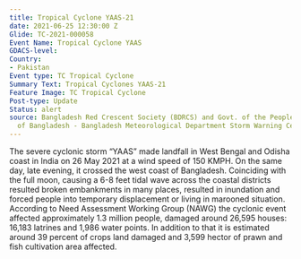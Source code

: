 ```yaml
---
title: Tropical Cyclone YAAS-21
date: 2021-06-25 12:30:00 Z
Glide: TC-2021-000058
Event Name: Tropical Cyclone YAAS
GDACS-level: 
Country:
- Pakistan
Event type: TC Tropical Cyclone
Summary Text: Tropical Cyclones YAAS-21
Feature Image: TC Tropical Cyclone
Post-type: Update
Status: alert
source: Bangladesh Red Crescent Society (BDRCS) and Govt. of the People's Republic
  of Bangladesh - Bangladesh Meteorological Department Storm Warning Center
---
```


The severe cyclonic storm “YAAS” made landfall in West Bengal and Odisha coast in India on 26 May 2021 at a wind speed of 150 KMPH. On the same day, late evening, it crossed the west coast of Bangladesh. Coinciding with the full moon, causing a 6-8 feet tidal wave across the coastal districts resulted broken embankments in many places, resulted in inundation and forced people into temporary displacement or living in marooned situation. According to Need Assessment Working Group (NAWG) the cyclonic event affected approximately 1.3 million people, damaged around 26,595 houses: 16,183 latrines and 1,986 water points. In addition to that it is estimated around 39 percent of crops land damaged and 3,599 hector of prawn and fish cultivation area affected.
